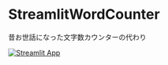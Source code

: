 # StreamlitWordCounter
 昔お世話になった文字数カウンターの代わり

[![Streamlit App](https://static.streamlit.io/badges/streamlit_badge_black_white.svg)](https://mywordcounter.streamlit.app/)
